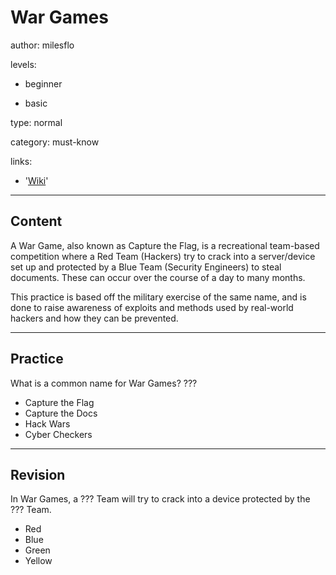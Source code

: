 # War Games
author: milesflo

levels:

  - beginner

  - basic

type: normal

category: must-know

links:

  - '[Wiki](https://en.wikipedia.org/wiki/Wargame_(hacking))'

---
## Content

A War Game, also known as Capture the Flag, is a recreational team-based competition where a Red Team (Hackers) try to crack into a server/device set up and protected by a Blue Team (Security Engineers) to steal documents. These can occur over the course of a day to many months. 


This practice is based off the military exercise of the same name, and is done to raise awareness of exploits and methods used by real-world hackers and how they can be prevented.


---
## Practice

What is a common name for War Games?
???

* Capture the Flag
* Capture the Docs
* Hack Wars
* Cyber Checkers

---
## Revision

In War Games, a ??? Team will try to crack into a device protected by the ??? Team.

* Red
* Blue
* Green
* Yellow

